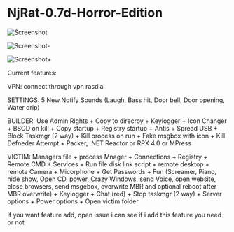 # NjRat-0.7d-Horror-Edition

![Screenshot](https://github.com/De-eloper/NjRat-0.7d-Horror-Edition/raw/main/Screenshot_.PNG?raw=true)

![Screenshot-](https://raw.githubusercontent.com/De-eloper/NjRat-0.7d-Horror-Edition/main/Screenshot-.png?raw=true)

![Screenshot+](https://raw.githubusercontent.com/De-eloper/NjRat-0.7d-Horror-Edition/main/Screenshot+.png?raw=true)

Current features:

VPN:
connect through vpn rasdial

SETTINGS: 5 New Notify Sounds (Laugh, Bass hit, Door bell, Door opening, Water drip)

BUILDER:
Use Admin Rights +
Copy to direcroy + 
Keylogger + 
Icon Changer +
BSOD on kill + 
Copy startup + 
Registry  startup + 
Antis + 
Spread USB + 
Block Taskmgr (2 way) + 
Kill process on run + 
Fake msgbox with icon + 
Kill Defneder Attempt + 
Packer, .NET Reactor or RPX 4.0 or MPress

VICTIM:
Managers file + 
process Mnager + 
Connections + 
Registry + 
Remote CMD + 
Services + 
Run file disk link script + 
remote desktop + 
remote Camera + 
Micorphone + 
Get Passwords + 
Fun (Screamer, Piano, hide show, Open CD, power, Crazy Windows, send Voice, open website, close browsers, send msgebox, overwrite MBR and optional reboot after MBR overwrite) + 
Keylogger + 
Chat (red) + 
Stop taskmgr (2 way) + 
Server options + 
Power options + 
Open victim folder


If you want feature add, open issue i can see if i add this feature you need or not
